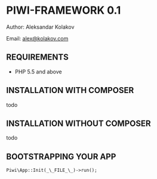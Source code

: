 PIWI-FRAMEWORK 0.1
===================

Author: Aleksandar Kolakov

Email: alex@kolakov.com


REQUIREMENTS
-------------------
- PHP 5.5 and above


INSTALLATION WITH COMPOSER
-------------------

todo

INSTALLATION WITHOUT COMPOSER
-------------------

todo

BOOTSTRAPPING YOUR APP
-------------------

`Piwi\App::Init(_\_FILE_\_)->run();`